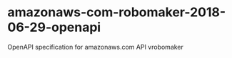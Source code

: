 # amazonaws-com-robomaker-2018-06-29-openapi
OpenAPI specification for amazonaws.com API vrobomaker
